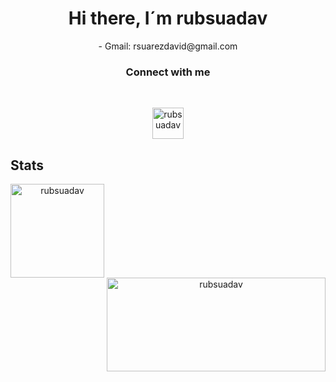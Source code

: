 <h1 align="center">Hi there, I´m rubsuadav </h1>

<div align="center">
-  Gmail: rsuarezdavid@gmail.com
<br/>
<h3>Connect with me</h3>
<br/>
<p align="center">
  <a href="https://www.linkedin.com/in/rub%C3%A9n-su%C3%A1rez-david-4384a6280/" target="blank"><img align="center" src="https://user-images.githubusercontent.com/80225828/263198830-2497ec8d-52e2-4da0-84c6-76c420f8bcc7.png" alt="rubsuadav" height="50" width="50" /></a> 
</p>
</div>

<h2>Stats</h2>


<div align="center">
<p><img align="left" src="https://github-readme-stats.vercel.app/api?username=rubsuadav&show_icons=true&hide_border=true&theme=buefy&include_all_commits=true" alt="rubsuadav" height="150"/></p>
<p>&nbsp;<img align="right" src="https://github-readme-stats.vercel.app/api/top-langs?username=rubsuadav&show_icons=true&locale=en&layout=compact&hide_border=true&theme=buefy" alt="rubsuadav" height="150" width="350"/></p>
</div>
